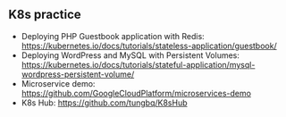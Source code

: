 ## K8s practice

- Deploying PHP Guestbook application with Redis: https://kubernetes.io/docs/tutorials/stateless-application/guestbook/
- Deploying WordPress and MySQL with Persistent Volumes: https://kubernetes.io/docs/tutorials/stateful-application/mysql-wordpress-persistent-volume/
- Microservice demo: https://github.com/GoogleCloudPlatform/microservices-demo
- K8s Hub: https://github.com/tungbq/K8sHub
